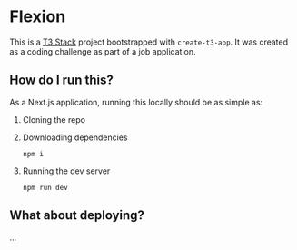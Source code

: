 # Flexion

This is a [T3 Stack](https://create.t3.gg/) project bootstrapped with `create-t3-app`. It was created as a coding challenge as part of a job application.

## How do I run this?

As a Next.js application, running this locally should be as simple as:

1. Cloning the repo
2. Downloading dependencies

   `npm i`

3. Running the dev server

   `npm run dev`

## What about deploying?

...
